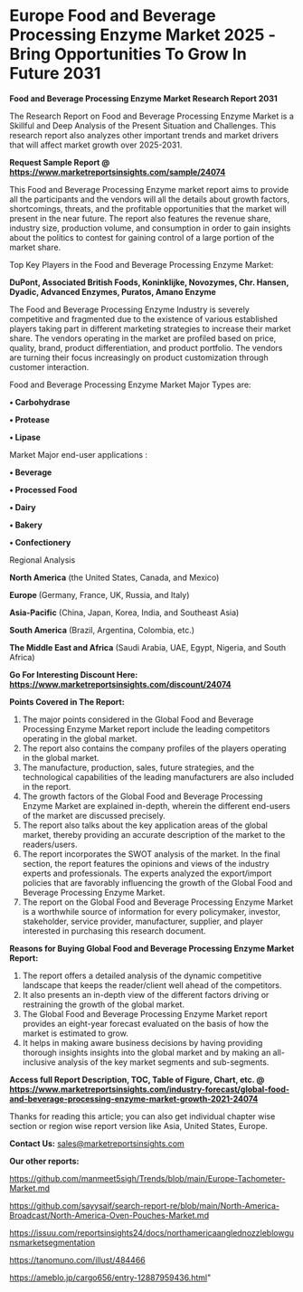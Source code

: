 # Europe Food and Beverage Processing Enzyme Market 2025 -Bring Opportunities To Grow In Future 2031

<strong>Food and Beverage Processing Enzyme Market Research Report 2031</strong>

The Research Report on Food and Beverage Processing Enzyme Market is a Skillful and Deep Analysis of the Present Situation and Challenges. This research report also analyzes other important trends and market drivers that will affect market growth over 2025-2031.

<strong>Request Sample Report @ <a href=https://www.marketreportsinsights.com/sample/24074>https://www.marketreportsinsights.com/sample/24074</a></strong>

This Food and Beverage Processing Enzyme market report aims to provide all the participants and the vendors will all the details about growth factors, shortcomings, threats, and the profitable opportunities that the market will present in the near future. The report also features the revenue share, industry size, production volume, and consumption in order to gain insights about the politics to contest for gaining control of a large portion of the market share.

Top Key Players in the Food and Beverage Processing Enzyme Market:

<strong>DuPont, Associated British Foods, Koninklijke, Novozymes, Chr. Hansen, Dyadic, Advanced Enzymes, Puratos, Amano Enzyme</strong>

The Food and Beverage Processing Enzyme Industry is severely competitive and fragmented due to the existence of various established players taking part in different marketing strategies to increase their market share. The vendors operating in the market are profiled based on price, quality, brand, product differentiation, and product portfolio. The vendors are turning their focus increasingly on product customization through customer interaction.

Food and Beverage Processing Enzyme Market Major Types are:

<strong>• Carbohydrase

• Protease

• Lipase</strong>

Market Major end-user applications :

<strong>• Beverage

• Processed Food

• Dairy

• Bakery

• Confectionery</strong>

Regional Analysis

</u><strong><b>North America</b></strong> (the United States, Canada, and Mexico)

<strong><b>Europe </b></strong>(Germany, France, UK, Russia, and Italy)

<strong><b>Asia-Pacific</b></strong> (China, Japan, Korea, India, and Southeast Asia)

<strong><b>South America</b></strong> (Brazil, Argentina, Colombia, etc.)

<strong><b>The Middle East and Africa</b></strong> (Saudi Arabia, UAE, Egypt, Nigeria, and South Africa)

<strong>Go For Interesting Discount Here: <a href=https://www.marketreportsinsights.com/discount/24074>https://www.marketreportsinsights.com/discount/24074</a></strong>

<strong>Points Covered in The Report:</strong>
<ol>
  <li>The major points considered in the Global Food and Beverage Processing Enzyme Market report include the leading competitors operating in the global market.</li>
  <li>The report also contains the company profiles of the players operating in the global market.</li>
  <li>The manufacture, production, sales, future strategies, and the technological capabilities of the leading manufacturers are also included in the report.</li>
  <li>The growth factors of the Global Food and Beverage Processing Enzyme Market are explained in-depth, wherein the different end-users of the market are discussed precisely.</li>
  <li>The report also talks about the key application areas of the global market, thereby providing an accurate description of the market to the readers/users.</li>
  <li>The report incorporates the SWOT analysis of the market. In the final section, the report features the opinions and views of the industry experts and professionals. The experts analyzed the export/import policies that are favorably influencing the growth of the Global Food and Beverage Processing Enzyme Market.</li>
  <li>The report on the Global Food and Beverage Processing Enzyme Market is a worthwhile source of information for every policymaker, investor, stakeholder, service provider, manufacturer, supplier, and player interested in purchasing this research document.</li>
</ol>
<strong>Reasons for Buying Global Food and Beverage Processing Enzyme Market Report:</strong>

<ol>
  <li>The report offers a detailed analysis of the dynamic competitive landscape that keeps the reader/client well ahead of the competitors.</li>
  <li>It also presents an in-depth view of the different factors driving or restraining the growth of the global market.</li>
  <li>The Global Food and Beverage Processing Enzyme Market report provides an eight-year forecast evaluated on the basis of how the market is estimated to grow.</li>
  <li>It helps in making aware business decisions by having providing thorough insights insights into the global market and by making an all-inclusive analysis of the key market segments and sub-segments.</li>
</ol>
<strong>Access full Report Description, TOC, Table of Figure, Chart, etc. @ <a href=https://www.marketreportsinsights.com/industry-forecast/global-food-and-beverage-processing-enzyme-market-growth-2021-24074>https://www.marketreportsinsights.com/industry-forecast/global-food-and-beverage-processing-enzyme-market-growth-2021-24074</a></strong>


Thanks for reading this article; you can also get individual chapter wise section or region wise report version like Asia, United States, Europe.

<strong>Contact Us:</strong>
sales@marketreportsinsights.com

<strong>Our other reports:</strong>

<a href=https://github.com/manmeet5sigh/Trends/blob/main/Europe-Tachometer-Market.md>https://github.com/manmeet5sigh/Trends/blob/main/Europe-Tachometer-Market.md</a>

<a href=https://github.com/sayysaif/search-report-re/blob/main/North-America-Broadcast/North-America-Oven-Pouches-Market.md>https://github.com/sayysaif/search-report-re/blob/main/North-America-Broadcast/North-America-Oven-Pouches-Market.md</a>

<a href=https://issuu.com/reportsinsights24/docs/northamericaanglednozzleblowgunsmarketsegmentation>https://issuu.com/reportsinsights24/docs/northamericaanglednozzleblowgunsmarketsegmentation</a>

<a href=https://tanomuno.com/illust/484466>https://tanomuno.com/illust/484466</a>

<a href=https://ameblo.jp/cargo656/entry-12887959436.html>https://ameblo.jp/cargo656/entry-12887959436.html</a>"
